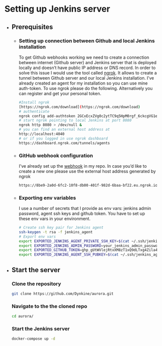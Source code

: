 # Setting up Jenkins server

- ## Prerequisites
    - ### Setting up connection between Github and local Jenkins installation
        
        To get Github webhooks working we need to create a connection between internet (Github server) and Jenkins server that is deployed locally and doesn’t have public IP address or DNS record. In order to solve this issue I would use the tool called [ngrok](https://ngrok.com/). It allows to create a tunnel between Github server and our local Jenkins installation. 
         I’ve already created an agent for my installation so you can use mine auth-token. To use ngrok please do the following. Alternatively you can register and get your personal token.
        
        ```bash
        #Install ngrok
        [https://ngrok.com/download](https://ngrok.com/download)
        # authenticate
        ngrok config add-authtoken 2GCxEcxZVg0c2ytTC9q5HpM0rgf_6ckcgVG1eCmhMTAp84JuN
        # start ngrok pointing to local Jenkins at port 8080
        ngrok http 8080 > /dev/null &
        # you can find an external host address at
        http://localhost:4040
        # or if you logged in use ngrok dashboard
        https://dashboard.ngrok.com/tunnels/agents
        ```
        
    - ### GitHub webhook configuration
        
        I’ve already set up the [webhook](https://github.com/Dynkine/aurora/settings/hooks/384275738) in my repo. In case you’d like to create a new one please use the external host address generated by ngrok
        
        ```bash
        https://8be9-2a0d-6fc2-10f8-db00-401f-982d-6baa-bf22.eu.ngrok.io/github-webhook/
        ```
        
    - ### Exporting env variables
        
        I use a number of secrets that I provide as env vars: jenkins admin password, agent ssh keys and  github token. You have to set up these env vars in your environment. 
        
        ```bash
        # Create ssh key pair for Jenkins agent
        ssh-keygen -t rsa -f jenkins_agent
        # Export env vars
        export EXPORTED_JENKINS_AGENT_PRIVATE_SSH_KEY=$(cat ~/.ssh/jenkins_agent)
        export EXPORTED_JENKINS_ADMIN_PASSWORD=your_jenkins_admin_password
        export EXPORTED_GITHUB_TOKEN=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
        export EXPORTED_JENKINS_AGENT_SSH_PUBKEY=$(cat ~/.ssh/jenkins_agent.pub)
        ```
        
- ## Start the server
    ### Clone the repository
    
    ```bash
    git clone https://github.com/Dynkine/aurora.git
    ```
    
    ### Navigate to the the cloned repo
    
    ```bash
    cd aurora/
    ```
    
    ### Start the Jenkins server
    
    ```bash
    docker-compose up -d
    ```
